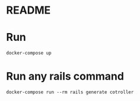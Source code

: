 # README

# Run

`docker-compose up`

# Run any rails command

`docker-compose run --rm rails generate cotroller`